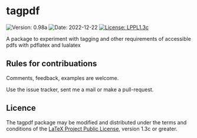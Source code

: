 # tagpdf

![Version: 0.98a](https://img.shields.io/badge/current_version-0.98a-blue.svg?style=flat-square)
![Date: 2022-12-22](https://img.shields.io/badge/date-2022--12--22-blue.svg?style=flat-square)
[![License: LPPL1.3c ](https://img.shields.io/badge/license-LPPL1.3c-blue.svg?style=flat-square)](https://ctan.org/license/lppl1.3c)

A package to experiment with tagging and other requirements of accessible pdfs with pdflatex and lualatex

## Rules for contribuations

Comments, feedback, examples are welcome. 

Use the issue tracker, sent me a mail or make a pull-request.

## Licence

The tagpdf package may be modified and distributed under the terms and conditions of the 
[LaTeX Project Public License](https://www.latex-project.org/lppl/), version 1.3c or greater.
 


